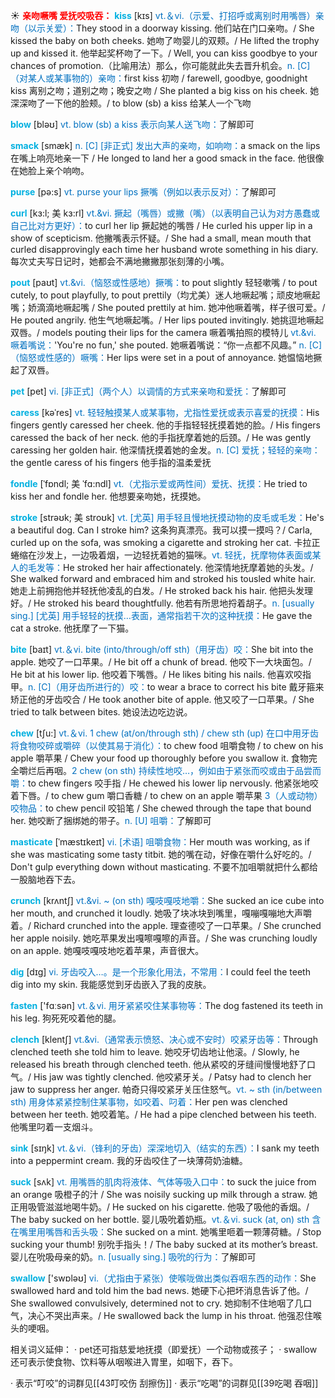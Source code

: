 ☀ <font color="red">**亲吻噘嘴 爱抚咬吸吞：**</font>
<font color="sky blue">**kiss**</font> [kɪs] 
<font color="#0070c0">vt.＆vi.（示爱、打招呼或离别时用嘴唇）亲吻（以示关爱）：</font>They stood in a doorway kissing. 他们站在门口亲吻。/ She kissed the baby on both cheeks. 她吻了吻婴儿的双颊。/ He lifted the trophy up and kissed it. 他举起奖杯吻了一下。/ Well, you can kiss goodbye to your chances of promotion.（比喻用法）那么，你可能就此失去晋升机会。<font color="#0070c0">n. [C]（对某人或某事物的）亲吻：</font>first kiss 初吻 / farewell, goodbye, goodnight kiss 离别之吻；道别之吻；晚安之吻 / She planted a big kiss on his cheek. 她深深吻了一下他的脸颊。/ to blow (sb) a kiss 给某人一个飞吻

<font color="sky blue">**blow**</font> [bləʊ] 
<font color="#0070c0">vt. blow (sb) a kiss 表示向某人送飞吻：</font>了解即可

<font color="sky blue">**smack**</font> [smæk]
<font color="#0070c0">n. [C] [非正式] 发出大声的亲吻，如响吻：</font>a smack on the lips 在嘴上响亮地亲一下 / He longed to land her a good smack in the face. 他很像在她脸上亲个响吻。

<font color="sky blue">**purse**</font> [pə:s] 
<font color="#0070c0">vt. purse your lips 撅嘴（例如以表示反对）：</font>了解即可
           
<font color="sky blue">**curl**</font> [kɜ:l; 美 kɜ:rl]
<font color="#0070c0">vt.&vi. 撅起（嘴唇）或撇（嘴）（以表明自己认为对方愚蠢或自己比对方更好）：</font>to curl her lip 撅起她的嘴唇 / He curled his upper lip in a show of scepticism. 他撇嘴表示怀疑。/ She had a small, mean mouth that curled disapprovingly each time her husband wrote something in his diary. 每次丈夫写日记时，她都会不满地撇撇那张刻薄的小嘴。
     
<font color="sky blue">**pout**</font> [paʊt]
<font color="#0070c0">vt.&vi.（恼怒或性感地）撅嘴：</font>to pout slightly 轻轻嗽嘴 / to pout cutely, to pout playfully, to pout prettily（均尤美）迷人地噘起嘴；顽皮地噘起嘴；娇滴滴地噘起嘴 / She pouted prettily at him. 她冲他噘着嘴，样子很可爱。/ He pouted angrily. 他生气地噘起嘴。/ Her lips pouted invitingly. 她挑逗地噘起双唇。/ models pouting their lips for the camera 噘着嘴拍照的模特儿 <font color="#0070c0">vt.&vi. 噘着嘴说：</font>'You're no fun,' she pouted. 她噘着嘴说：“你一点都不风趣。” <font color="#0070c0">n. [C]（恼怒或性感的）噘嘴：</font>Her lips were set in a pout of annoyance. 她愠恼地撅起了双唇。

<font color="sky blue">**pet**</font> [pet] 
<font color="#0070c0">vi. [非正式]（两个人）以调情的方式来亲吻和爱抚：</font>了解即可
           
<font color="sky blue">**caress**</font> [kəˈres]
<font color="#0070c0">vt. 轻轻触摸某人或某事物，尤指性爱抚或表示喜爱的抚摸：</font>His fingers gently caressed her cheek. 他的手指轻轻抚摸着她的脸。/ His fingers caressed the back of her neck. 他的手指抚摩着她的后颈。/ He was gently caressing her golden hair. 他深情抚摸着她的金发。<font color="#0070c0">n. [C] 爱抚；轻轻的亲吻：</font>the gentle caress of his fingers 他手指的温柔爱抚
           
<font color="sky blue">**fondle**</font> [ˈfɒndl; 美 ˈfɑ:ndl]
<font color="#0070c0">vt.（尤指示爱或两性间）爱抚、抚摸：</font>He tried to kiss her and fondle her. 他想要亲吻她，抚摸她。
           
<font color="sky blue">**stroke**</font> [strəʊk; 美 stroʊk]
<font color="#0070c0">vt. [尤英] 用手轻且慢地抚摸动物的皮毛或毛发：</font>He's a beautiful dog. Can I stroke him? 这条狗真漂亮。我可以摸一摸吗？/ Carla, curled up on the sofa, was smoking a cigarette and stroking her cat. 卡拉正蜷缩在沙发上，一边吸着烟，一边轻抚着她的猫咪。<font color="#0070c0">vt. 轻抚，抚摩物体表面或某人的毛发等：</font>He stroked her hair affectionately. 他深情地抚摩着她的头发。/ She walked forward and embraced him and stroked his tousled white hair. 她走上前拥抱他并轻抚他凌乱的白发。/ He stroked back his hair. 他把头发理好。/ He stroked his beard thoughtfully. 他若有所思地捋着胡子。<font color="#0070c0">n. [usually sing.] [尤英] 用手轻轻的抚摸…表面，通常指若干次的这种抚摸：</font>He gave the cat a stroke. 他抚摩了一下猫。
 
<font color="sky blue">**bite**</font> [baɪt] 
<font color="#0070c0">vt.＆vi. bite (into/through/off sth)（用牙齿）咬：</font>She bit into the apple. 她咬了一口苹果。/ He bit off a chunk of bread. 他咬下一大块面包。/ He bit at his lower lip. 他咬着下嘴唇。/ He likes biting his nails. 他喜欢咬指甲。<font color="#0070c0">n. [C]（用牙齿所进行的）咬：</font>to wear a brace to correct his bite 戴牙箍来矫正他的牙齿咬合 / He took another bite of apple. 他又咬了一口苹果。/ She tried to talk between bites. 她设法边吃边说。

<font color="sky blue">**chew**</font> [tʃu:] 
<font color="#0070c0">vt.＆vi. 1 chew (at/on/through sth) / chew sth (up) 在口中用牙齿将食物咬碎或嚼碎（以使其易于消化）：</font>to chew food 咀嚼食物 / to chew on his apple 嚼苹果 / Chew your food up thoroughly before you swallow it. 食物完全嚼烂后再咽。<font color="#0070c0">2 chew (on sth) 持续性地咬…，例如由于紧张而咬或由于品尝而嚼：</font>to chew fingers 咬手指 / He chewed his lower lip nervously. 他紧张地咬着下唇。/ to chew gum 嚼口香糖 / to chew on an apple 嚼苹果 <font color="#0070c0">3（人或动物）咬物品：</font>to chew pencil 咬铅笔 / She chewed through the tape that bound her. 她咬断了捆绑她的带子。<font color="#0070c0">n. [U] 咀嚼：</font>了解即可
           
<font color="sky blue">**masticate**</font> [ˈmæstɪkeɪt]
<font color="#0070c0">vi. [术语] 咀嚼食物：</font>Her mouth was working, as if she was masticating some tasty titbit. 她的嘴在动，好像在嚼什么好吃的。/ Don't gulp everything down without masticating. 不要不加咀嚼就把什么都给一股脑地吞下去。
           
<font color="sky blue">**crunch**</font> [krʌntʃ]
<font color="#0070c0">vt.&vi. ~ (on sth) 嘎吱嘎吱地嚼：</font>She sucked an ice cube into her mouth, and crunched it loudly. 她吸了块冰块到嘴里，嘎嘣嘎嘣地大声嚼着。/ Richard crunched into the apple. 理查德咬了一口苹果。/ She crunched her apple noisily. 她吃苹果发出嘎嚓嘎嚓的声音。/ She was crunching loudly on an apple. 她嘎吱嘎吱地吃着苹果，声音很大。

<font color="sky blue">**dig**</font> [dɪɡ] 
<font color="#0070c0">vi. 牙齿咬入…。是一个形象化用法，不常用：</font>I could feel the teeth dig into my skin. 我能感觉到牙齿嵌入了我的皮肤。

<font color="sky blue">**fasten**</font> ['fɑːsən] 
<font color="#0070c0">vt.＆vi. 用牙紧紧咬住某事物等：</font>The dog fastened its teeth in his leg. 狗死死咬着他的腿。
           
<font color="sky blue">**clench**</font> [klentʃ]
<font color="#0070c0">vt.&vi.（通常表示愤怒、决心或不安时）咬紧牙齿等：</font>Through clenched teeth she told him to leave. 她咬牙切齿地让他滚。/ Slowly, he released his breath through clenched teeth. 他从紧咬的牙缝间慢慢地舒了口气。/ His jaw was tightly clenched. 他咬紧牙关。/ Patsy had to clench her jaw to suppress her anger. 帕奇只得咬紧牙关压住怒气。<font color="#0070c0">vt. ~ sth (in/between sth) 用身体紧紧控制住某事物，如咬着、叼着：</font>Her pen was clenched between her teeth. 她咬着笔。/ He had a pipe clenched between his teeth. 他嘴里叼着一支烟斗。

<font color="sky blue">**sink**</font> [sɪŋk] 
<font color="#0070c0">vt.＆vi.（锋利的牙齿）深深地切入（结实的东西）：</font>I sank my teeth into a peppermint cream. 我的牙齿咬住了一块薄荷奶油糖。

<font color="sky blue">**suck**</font> [sʌk] 
<font color="#0070c0">vt. 用嘴唇的肌肉将液体、气体等吸入口中：</font>to suck the juice from an orange 吸橙子的汁 / She was noisily sucking up milk through a straw. 她正用吸管滋滋地喝牛奶。/ He sucked on his cigarette. 他吸了吸他的香烟。/ The baby sucked on her bottle. 婴儿吸吮着奶瓶。<font color="#0070c0">vt.＆vi. suck (at, on) sth 含在嘴里用嘴唇和舌头吸：</font>She sucked on a mint. 她嘴里咂着一颗薄荷糖。/ Stop sucking your thumb! 别吮手指头！/ The baby sucked at its mother’s breast. 婴儿在吮吸母亲的奶。<font color="#0070c0">n. [usually sing.] 吸吮的行为：</font>了解即可

<font color="sky blue">**swallow**</font> ['swɒləʊ] 
<font color="#0070c0">vi.（尤指由于紧张）使喉咙做出类似吞咽东西的动作：</font>She swallowed hard and told him the bad news. 她硬下心把坏消息告诉了他。/ She swallowed convulsively, determined not to cry. 她抑制不住地咽了几口气，决心不哭出声来。/ He swallowed back the lump in his throat. 他强忍住喉头的哽咽。

相关词义延伸：
· pet还可指慈爱地抚摸（即爱抚）一个动物或孩子；
· swallow还可表示使食物、饮料等从咽喉进入胃里，如咽下，吞下。

· 表示“叮咬”的词群见[[43叮咬伤 刮擦伤]]
· 表示“吃喝”的词群见[[39吃喝 吞咽]]
